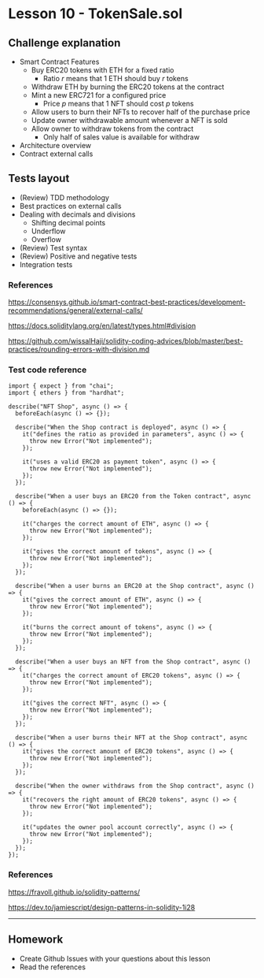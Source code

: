 # Lesson 10 - TokenSale.sol

## Challenge explanation

* Smart Contract Features
  * Buy ERC20 tokens with ETH for a fixed ratio
    * Ratio _r_ means that 1 ETH should buy _r_ tokens
  * Withdraw ETH by burning the ERC20 tokens at the contract
  * Mint a new ERC721 for a configured price
    * Price _p_ means that 1 NFT should cost _p_ tokens
  * Allow users to burn their NFTs to recover half of the purchase price
  * Update owner withdrawable amount whenever a NFT is sold
  * Allow owner to withdraw tokens from the contract
    * Only half of sales value is available for withdraw
* Architecture overview
* Contract external calls

## Tests layout

* (Review) TDD methodology
* Best practices on external calls
* Dealing with decimals and divisions
  * Shifting decimal points
  * Underflow
  * Overflow
* (Review) Test syntax
* (Review) Positive and negative tests
* Integration tests

### References
<https://consensys.github.io/smart-contract-best-practices/development-recommendations/general/external-calls/>

<https://docs.soliditylang.org/en/latest/types.html#division>

<https://github.com/wissalHaji/solidity-coding-advices/blob/master/best-practices/rounding-errors-with-division.md>

### Test code reference

    import { expect } from "chai";
    import { ethers } from "hardhat";

    describe("NFT Shop", async () => {
      beforeEach(async () => {});

      describe("When the Shop contract is deployed", async () => {
        it("defines the ratio as provided in parameters", async () => {
          throw new Error("Not implemented");
        });

        it("uses a valid ERC20 as payment token", async () => {
          throw new Error("Not implemented");
        });
      });

      describe("When a user buys an ERC20 from the Token contract", async () => {
        beforeEach(async () => {});

        it("charges the correct amount of ETH", async () => {
          throw new Error("Not implemented");
        });

        it("gives the correct amount of tokens", async () => {
          throw new Error("Not implemented");
        });
      });

      describe("When a user burns an ERC20 at the Shop contract", async () => {
        it("gives the correct amount of ETH", async () => {
          throw new Error("Not implemented");
        });

        it("burns the correct amount of tokens", async () => {
          throw new Error("Not implemented");
        });
      });

      describe("When a user buys an NFT from the Shop contract", async () => {
        it("charges the correct amount of ERC20 tokens", async () => {
          throw new Error("Not implemented");
        });

        it("gives the correct NFT", async () => {
          throw new Error("Not implemented");
        });
      });

      describe("When a user burns their NFT at the Shop contract", async () => {
        it("gives the correct amount of ERC20 tokens", async () => {
          throw new Error("Not implemented");
        });
      });

      describe("When the owner withdraws from the Shop contract", async () => {
        it("recovers the right amount of ERC20 tokens", async () => {
          throw new Error("Not implemented");
        });

        it("updates the owner pool account correctly", async () => {
          throw new Error("Not implemented");
        });
      });
    });

### References
<https://fravoll.github.io/solidity-patterns/>

<https://dev.to/jamiescript/design-patterns-in-solidity-1i28>

---

## Homework

* Create Github Issues with your questions about this lesson
* Read the references